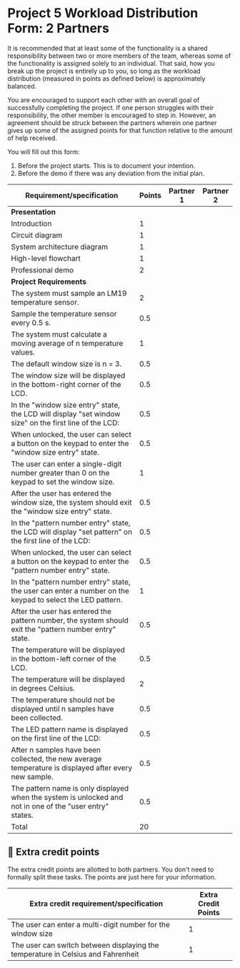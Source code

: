 # Project 5 Workload Distribution Form: 2 Partners

It is recommended that at least some of the functionality is a shared responsibility between two or more members of the team, whereas some of the functionality is assigned solely to an individual. That said, how you break up the project is entirely up to you, so long as the workload distribution (measured in points as defined below) is approximately balanced.

You are encouraged to support each other with an overall goal of successfully completing the project. If one person struggles with their responsibility, the other member is encouraged to step in. However, an agreement should be struck between the partners wherein one partner gives up some of the assigned points for that function relative to the amount of help received.  

You will fill out this form:
1. Before the project starts. This is to document your intention. 
2. Before the demo if there was any deviation from the initial plan.

| Requirement/specification                                                                                 | Points | Partner 1 | Partner 2 |
|-----------------------------------------------------------------------------------------------------------|--------|-----------|-----------|
| **Presentation**                                                                                          |        |           |           |
| Introduction                                                                                              | 1      |           |           |
| Circuit diagram                                                                                           | 1      |           |           |
| System architecture diagram                                                                               | 1      |           |           |
| High-level flowchart                                                                                      | 1      |           |           |
| Professional demo                                                                                         | 2      |           |           |
| **Project Requirements**                                                                                  |        |           |           |
| The system must sample an LM19 temperature sensor.                                                        | 2      |           |           |
| Sample the temperature sensor every 0.5 s.                                                                | 0.5    |           |           |
| The system must calculate a moving average of n temperature values.                                       | 1      |           |           |
| The default window size is n = 3.                                                                         | 0.5    |           |           |
| The window size will be displayed in the bottom-right corner of the LCD.                                  | 0.5    |           |           |
| In the "window size entry" state, the LCD will display "set window size" on the first line of the LCD:    | 0.5    |           |           |
| When unlocked, the user can select a button on the keypad to enter the "window size entry" state.         | 0.5    |           |           |
| The user can enter a single-digit number greater than 0 on the keypad to set the window size.             | 1      |           |           |
| After the user has entered the window size, the system should exit the "window size entry" state.         | 0.5    |           |           |
| In the "pattern number entry" state, the LCD will display "set pattern" on the first line of the LCD:     | 0.5    |           |           |
| When unlocked, the user can select a button on the keypad to enter the "pattern number entry" state.      | 0.5    |           |           |
| In the "pattern number entry" state, the user can enter a number on the keypad to select the LED pattern. | 1      |           |           |
| After the user has entered the pattern number, the system should exit the "pattern number entry" state.   | 0.5    |           |           |
| The temperature will be displayed in the bottom-left corner of the LCD.                                   | 0.5    |           |           |
| The temperature will be displayed in degrees Celsius.                                                     | 2      |           |           |
| The temperature should not be displayed until n samples have been collected.                              | 0.5    |           |           |
| The LED pattern name is displayed on the first line of the LCD:                                           | 0.5    |           |           |
| After n samples have been collected, the new average temperature is displayed after every new sample.     | 0.5    |           |           |
| The pattern name is only displayed when the system is unlocked and not in one of the "user entry" states. | 0.5    |           |           |
| Total                                                                                                     | 20     |           |           |


## 🚀 Extra credit points
The extra credit points are allotted to both partners. You don't need to formally split these tasks. The points are just here for your information.

| Extra credit requirement/specification                                                                   | Extra Credit Points |
|----------------------------------------------------------------------------------------------------------|---------------------|
| The user can enter a multi-digit number for the window size                                              | 1                   |
| The user can switch between displaying the temperature in Celsius and Fahrenheit                         | 1                   |